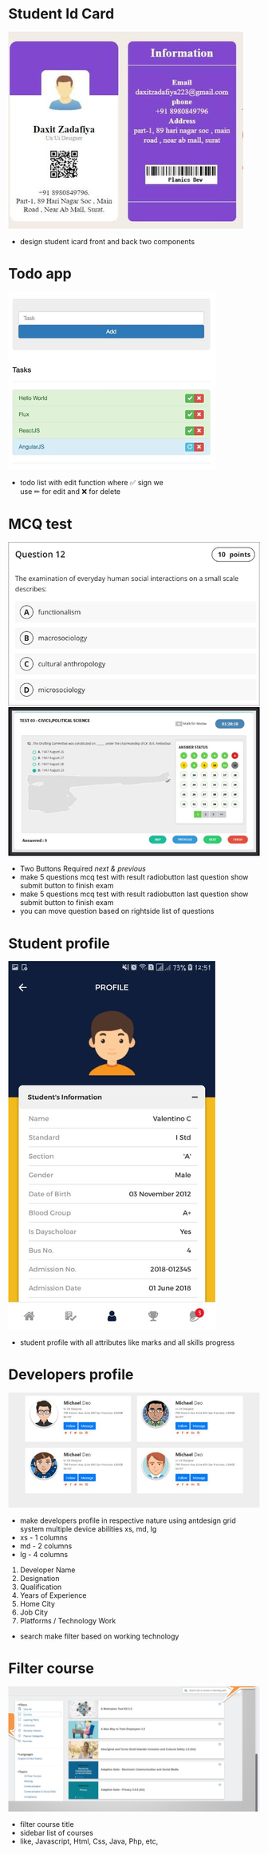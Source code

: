 # Student Id Card
![student_id_card](./1.jpg)
- design student icard front and back two components

# Todo app
![todo_app](./2.jpg)
- todo list with edit function where ✅ sign we use ✏ for edit and ❌ for delete

# MCQ test
![mcq_test](./3.1.jpg)
![mcq_test](./3.2.jpg)
- Two Buttons Required *next & previous*
- make 5 questions mcq test with result radiobutton last question show submit button to finish exam
- make 5 questions mcq test with result radiobutton last question show submit button to finish exam
- you can move question based on rightside list of questions

# Student profile
![student_profile](./4.jpg)
- student profile with all attributes like marks and all skills progress

# Developers profile
![developers_profile](./5.jpg)
- make developers profile in respective nature using antdesign grid system multiple device abilities xs, md, lg
- xs - 1 columns
- md - 2 columns
- lg - 4 columns

1. Developer Name
2. Designation
3. Qualification
4. Years of Experience 
5. Home City
6. Job City
7. Platforms / Technology Work
- search make filter based on working technology

# Filter course
![filter_course](./7.jpg)
- filter course title
- sidebar list of courses
- like, Javascript, Html, Css, Java, Php, etc, 